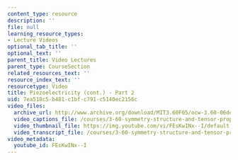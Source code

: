 ```yaml
---
content_type: resource
description: ''
file: null
learning_resource_types:
- Lecture Videos
optional_tab_title: ''
optional_text: ''
parent_title: Video Lectures
parent_type: CourseSection
related_resources_text: ''
resource_index_text: ''
resourcetype: Video
title: Piezoelectricity (cont.) - Part 2
uid: 7ea518c5-b481-c1bf-c791-c5140ec2156c
video_files:
  archive_url: http://www.archive.org/download/MIT3.60F05/ocw-3.60-06dec2005-pt2-220k.mp4
  video_captions_file: /courses/3-60-symmetry-structure-and-tensor-properties-of-materials-fall-2005/097d7b5b21695b9d8855b50d9e3bbb94_FEsKwINx--I.vtt
  video_thumbnail_file: https://img.youtube.com/vi/FEsKwINx--I/default.jpg
  video_transcript_file: /courses/3-60-symmetry-structure-and-tensor-properties-of-materials-fall-2005/8eabbec07dff66233d0d1f97bd109d58_FEsKwINx--I.pdf
video_metadata:
  youtube_id: FEsKwINx--I
---
```

